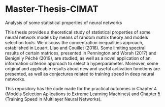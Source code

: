 # Master-Thesis-CIMAT
Analysis of some statistical properties of neural networks

This thesis provides a theoretical study of statistical properties of some neural network models by means of random matrix theory and models selection tools. We discuss the concentration inequalities approach, established in Louart, Liao and Couillet (2018). Some limiting spectral results of certain matrices, presented in Pennington and Worah (2017) and Benigni y Péché (2019), are studied, as well as a novel application of an information criterion approach to select a hyperparameter. Moreover, some original and applicable results about new and useful activation functions are presented, as well as conjectures related to training speed in deep neural networks.

This repository has the code made for the practical outcomes in Chapter 4 (Models Selection Aplications to Extreme Learning Machines) and Chapter 5 (Training Speed in Multilayer Neural Networks).
